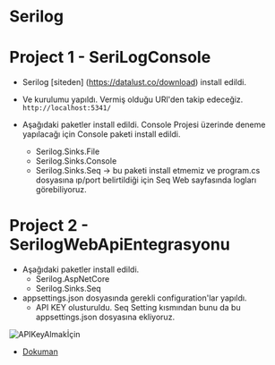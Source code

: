 # Serilog

# Project 1 - SeriLogConsole
- Serilog [siteden] (https://datalust.co/download) install edildi.

- Ve kurulumu yapıldı. Vermiş olduğu URl'den takip edeceğiz. `http://localhost:5341/`

- Aşağıdaki paketler install edildi. Console Projesi üzerinde deneme yapılacağı için Console paketi install edildi.
  - Serilog.Sinks.File
  - Serilog.Sinks.Console
  - Serilog.Sinks.Seq  -> bu paketi install etmemiz ve program.cs dosyasına ıp/port belirtildiği için Seq Web sayfasında logları görebiliyoruz.

# Project 2 - SerilogWebApiEntegrasyonu
- Aşağıdaki paketler install edildi.
	- Serilog.AspNetCore
	- Serilog.Sinks.Seq
- appsettings.json dosyasında gerekli configuration'lar yapıldı.
	- API KEY olusturuldu. Seq Setting kısmından bunu da bu appsettings.json dosyasına ekliyoruz.


![APIKeyAlmakİçin](https://user-images.githubusercontent.com/101207897/214882672-609578fb-aecf-4f0d-8360-13e3413b51fc.png)

- [Dokuman](https://github.com/serilog/serilog-aspnetcore)

